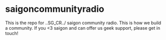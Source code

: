 # saigoncommunityradio
This is the repo for \..SG_CR../ saigon community radio.
This is how we build a community.
If you <3 saigon and can offer us geek support, please get in touch!
